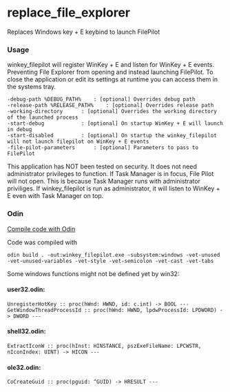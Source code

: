# replace_file_explorer
Replaces Windows key + E keybind to launch FilePilot

### Usage
winkey_filepilot will register WinKey + E and listen for
WinKey + E events. Preventing File Explorer from opening
and instead launching FilePilot. To close the application
or edit its settings at runtime you can access them in
the systems tray.
	
	-debug-path %DEBUG_PATH%	: [optional] Overrides debug path
	-release-path %RELEASE_PATH%	: [optional] Overrides release path
	-working-directory		: [optional] Overrides the working directory of the launched process
	-start-debug			: [optional] On startup WinKey + E will launch in debug
	-start-disabled			: [optional] On startup the winkey_filepilot will not launch filepilot on WinKey + E events
	-file-pilot-parameters		: [optional] Parameters to pass to FilePilot
	
This application has NOT been tested on security.
It does not need administrator privileges to function.
If Task Manager is in focus, File Pilot will not open.
This is because Task Manager runs with administrator
priviliges. If winkey_filepilot is run as
administrator, it will listen to WinKey + E even with
Task Manager on top.

### Odin
[Compile code with Odin](https://odin-lang.org/docs/install/)

Code was compiled with

	odin build . -out:winkey_filepilot.exe -subsystem:windows -vet-unused -vet-unused-variables -vet-style -vet-semicolon -vet-cast -vet-tabs

Some windows functions might not be defined yet by win32:
#### user32.odin:

	UnregisterHotKey :: proc(hWnd: HWND, id: c.int) -> BOOL ---
	GetWindowThreadProcessId :: proc(hWnd: HWND, lpdwProcessId: LPDWORD) -> DWORD ---
#### shell32.odin:

	ExtractIconW :: proc(hInst: HINSTANCE, pszExeFileName: LPCWSTR, nIconIndex: UINT) -> HICON ---

#### ole32.odin:

	CoCreateGuid :: proc(pguid: ^GUID) -> HRESULT ---
